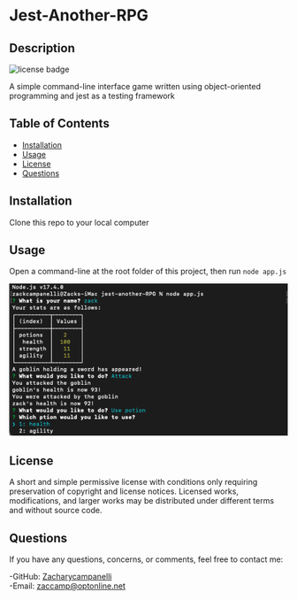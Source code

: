 # Jest-Another-RPG

## Description

![license badge](https://img.shields.io/badge/license-mit-green)

A simple command-line interface game written using object-oriented programming and jest as a testing framework

## Table of Contents

- [Installation](#Installation)
- [Usage](#Usage)
- [License](#License)
- [Questions](#Questions)

## Installation

Clone this repo to your local computer

## Usage

Open a command-line at the root folder of this project, then run `node app.js`

![screenshot](assets/images/Screenshot_1.png)

## License

A short and simple permissive license with conditions only requiring preservation of copyright and license notices. Licensed works, modifications, and larger works may be distributed under different terms and without source code.

## Questions

If you have any questions, concerns, or comments, feel free to contact me:

-GitHub: [Zacharycampanelli](https://github.com/Zacharycampanelli)  
-Email: [zaccamp@optonline.net](mailto:zaccamp@optonline.net)
